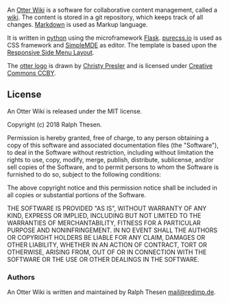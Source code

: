 An [Otter Wiki](https://github.com/redimp/otterwiki) is a software
for collaborative content management,
called a [wiki](https://en.wikipedia.org/wiki/Wiki). The content is
stored in a git repository, which keeps track of all changes.
[Markdown](https://daringfireball.net/projects/markdown) is used as
Markup language.

It is written in [python](https://www.python.org/) using the microframework
[Flask](http://flask.pocoo.org/). [purecss.io](https://purecss.io) is
used as CSS framework and [SimpleMDE](https://simplemde.com/) as editor.
The template is based upon the
[Responsive Side Menu Layout](https://purecss.io/layouts/).

The [otter logo](https://thenounproject.com/term/otter/27035) is drawn by
[Christy Presler](http://christypresler.com/) and is licensed under
[Creative Commons CCBY](https://creativecommons.org/licenses/by/3.0/us/legalcode).

## License

An Otter Wiki is released under the MIT license.

Copyright (c) 2018 Ralph Thesen.

Permission is hereby granted, free of charge, to any person obtaining a copy
of this software and associated documentation files (the "Software"), to deal
in the Software without restriction, including without limitation the rights
to use, copy, modify, merge, publish, distribute, sublicense, and/or sell
copies of the Software, and to permit persons to whom the Software is
furnished to do so, subject to the following conditions:

The above copyright notice and this permission notice shall be included in all
copies or substantial portions of the Software.

THE SOFTWARE IS PROVIDED "AS IS", WITHOUT WARRANTY OF ANY KIND, EXPRESS OR
IMPLIED, INCLUDING BUT NOT LIMITED TO THE WARRANTIES OF MERCHANTABILITY,
FITNESS FOR A PARTICULAR PURPOSE AND NONINFRINGEMENT. IN NO EVENT SHALL THE
AUTHORS OR COPYRIGHT HOLDERS BE LIABLE FOR ANY CLAIM, DAMAGES OR OTHER
LIABILITY, WHETHER IN AN ACTION OF CONTRACT, TORT OR OTHERWISE, ARISING FROM,
OUT OF OR IN CONNECTION WITH THE SOFTWARE OR THE USE OR OTHER DEALINGS IN THE
SOFTWARE.

### Authors

An Otter Wiki is written and maintained by Ralph Thesen <mail@redimp.de>.

[modeline]: # ( vim: set fenc=utf-8 spell spl=en sts=4 et tw=72: )
